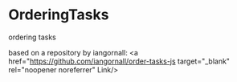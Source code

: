 # OrderingTasks
ordering tasks

based on a repository by iangornall: <a href="https://github.com/iangornall/order-tasks-js target="_blank" rel="noopener noreferrer" Link/>
